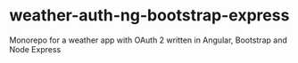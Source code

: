 # weather-auth-ng-bootstrap-express
Monorepo for a weather app with OAuth 2 written in Angular, Bootstrap and  Node Express
